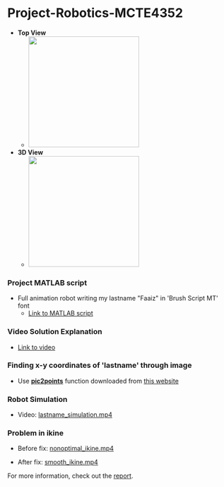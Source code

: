 
# Project-Robotics-MCTE4352
- **Top View**
  - <img src="https://user-images.githubusercontent.com/39882376/121505061-10ce1f80-ca15-11eb-82e9-165dc1f9716d.png" width="250">
- **3D View**
  - <img src="https://user-images.githubusercontent.com/39882376/121505289-46730880-ca15-11eb-9f51-62ecd3f1274f.png" width="250">



### Project MATLAB script
- Full animation robot writing my lastname "Faaiz" in 'Brush Script MT' font
  - [Link to MATLAB script](https://github.com/ahmadfaa1z/Project-Robotics-MCTE4352/blob/main/Project%20MATLAB%20Scripts/ProjectRobotics.m)

### Video Solution Explanation
- [Link to video](https://drive.google.com/file/d/1McxQIljfVTI-Q-nWqhNYVBD8Eg9znj7t/view)

### Finding x-y coordinates of 'lastname' through image
- Use **[pic2points](https://github.com/ahmadfaa1z/Project-Robotics-MCTE4352/tree/main/pic2points)** function downloaded from [this website](https://www.mathworks.com/matlabcentral/fileexchange/54799-convert-image-pixels-to-xy-coordinates)

### Robot Simulation
- Video: 
[lastname_simulation.mp4](https://user-images.githubusercontent.com/39882376/121399489-0d8d5200-c989-11eb-822a-80212cc7b2cc.mp4)

### Problem in ikine
- Before fix:
[nonoptimal_ikine.mp4](https://user-images.githubusercontent.com/39882376/121504126-4fafa580-ca14-11eb-9e8b-24e373850d83.mp4)



- After fix:
[smooth_ikine.mp4](https://user-images.githubusercontent.com/39882376/121399856-72e14300-c989-11eb-876b-a5d9122d5a0f.mp4)

For more information, check out the [report](Project_Robotics_Report.pdf).
